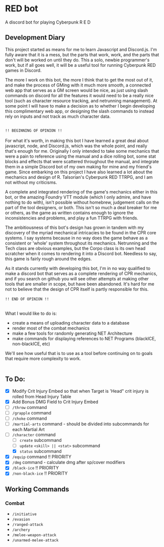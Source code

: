 # RED bot
A discord bot for playing Cyberpunk R E D 

## Development Diary

This project started as means for me to learn Javascript and Discord.js. I'm fully aware that it is a mess, but the parts that work, work, and the parts that don't will be worked on until they do. This a solo, newbie programmer's work, but if all goes well, it will be a useful tool for running Cyberpunk RED games in Discord.

The more I work on this bot, the more I think that to get the most out of it, and make the process of GMing with it much more smooth, a connected web app that serves as a GM screen would be nice, as just using slash commands on discord for all the features it would need to be a really nice tool (such as character resource tracking, and netrunning management). At some point I will have to make a decision as to whether I begin developing this complimentary web app, or designing the slash commands to instead rely on inputs and not track as much character data.<br><br>

`` !! BEGINNING OF OPINION !! ``<br><br>
For what it's worth, in making this bot I have learned a great deal about javascript, node, and Discord.js, which was the whole point, and really that's enough for me. Originally I only intended to take some mechanics that were a pain to reference using the manual and a dice rolling bot, some stat blocks and effects that were scattered throughout the manual, and integrate them in a simple Discord bot of my own making for mine and my friend's game. Since embarking on this project I have also learned a lot about the mechanics and design of R. Talsorian's Cyberpunk RED TTRPG, and I am not without my criticisms. 

A complete and integrated rendering of the game's mechanics either in this bot, or the amazing Foundry VTT module (which I only admire, and have nothing to do with), isn't possible without homebrew, judgement calls on the part of the tool designers, or both.  This isn't so much a deal breaker for me or others, as the game as written contains enough to ignore the inconsistencies and problems, and play a fun TTRPG with friends.

The ambitiousness of this bot's design has grown in tandem with my discovery of the myriad mechanical intricacies to be found in the CPR core systems. I say systems because in no way does the game behave as a consistent or 'whole' system throughout its mechanics. Netrunning and the Tech class are obvious examples, but the Corpo class is its own head scratcher when it comes to rendering it into a Discord bot. Needless to say, this game is fairly rough around the edges.

As it stands currently with developing this bot, I'm in no way qualified to make a discord bot that serves as a complete rendering of CPR mechanics, and if you search on github you will see other attempts at making other tools that are smaller in scope, but have been abandoned. It's hard for me not to believe that the design of CPR itself is partly responsible for this.<br><br>
`` !! END OF OPINION !! ``<br><br>

What I would like to do is:
- create a means of uploading character data to a database
- render most of the combat mechanics
- make a few tools for randomly generating NET Architecture
- make commands for displaying references to NET Programs (blackICE, non-blackICE, etc)

We'll see how useful that is to use as a tool before continuing on to goals that require more complexity to work.<br><br>

## To Do:

- [x] Modify Crit Injury Embed so that when Target is 'Head" crit injury is rolled from Head Injury Table
- [x] Add Bonus DMG Field to Crit Injury Embed
- [ ] ``/throw`` command
- [ ] ``/grapple`` command
- [ ] ``/choke`` command
- [ ] ``/martial-arts`` command - should be divided into subcommands for each Martial Art
- [ ] ``/character`` command
  - [ ] ``create`` subcommand
  - [ ] ``update`` ``<skill> || <stat>`` subcommand
  - [x] ``status`` subcommand
- [x] ``/equip`` command !! PRIORITY
- [x] ``/dmg`` command - calculate dmg after sp/cover modifiers
- [x] ``/black-ice`` !! PRIORITY
- [x] ``/non-black-ice`` !! PRIORITY

## Working Commands
### Combat
- ``/initiative``
- ``/evasion``
- ``/ranged-attack``
- ``/archery``
- ``/melee-weapon-attack``
- ``/unarmed-melee-attack``
